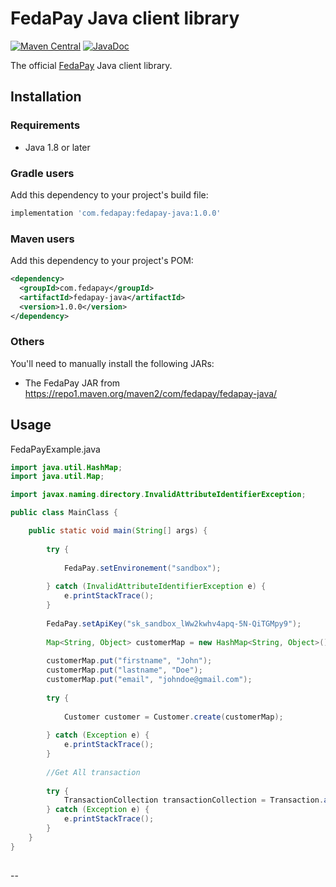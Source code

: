 # FedaPay Java client library

[![Maven Central](https://img.shields.io/maven-central/v/com.fedapay/fedapay-java)](https://mvnrepository.com/artifact/com.fedapay/fedapay-java)
[![JavaDoc](http://img.shields.io/badge/javadoc-reference-blue.svg)](https://fedapay.dev/fedapay-java)


The official [FedaPay][fed] Java client library.

## Installation

### Requirements

- Java 1.8 or later

### Gradle users

Add this dependency to your project's build file:

```groovy
implementation 'com.fedapay:fedapay-java:1.0.0'
```

### Maven users

Add this dependency to your project's POM:

```xml
<dependency>
  <groupId>com.fedapay</groupId>
  <artifactId>fedapay-java</artifactId>
  <version>1.0.0</version>
</dependency>
```

### Others

You'll need to manually install the following JARs:

- The FedaPay JAR from <https://repo1.maven.org/maven2/com/fedapay/fedapay-java/>


## Usage

FedaPayExample.java

```java
import java.util.HashMap;
import java.util.Map;

import javax.naming.directory.InvalidAttributeIdentifierException;

public class MainClass {

	public static void main(String[] args) {
		
		try {
			
			FedaPay.setEnvironement("sandbox");
			
		} catch (InvalidAttributeIdentifierException e) {
			e.printStackTrace();
		}
		
		FedaPay.setApiKey("sk_sandbox_lWw2kwhv4apq-5N-QiTGMpy9");
		
		Map<String, Object> customerMap = new HashMap<String, Object>();
		
		customerMap.put("firstname", "John");
		customerMap.put("lastname", "Doe");
		customerMap.put("email", "johndoe@gmail.com");
		
		try {
			
			Customer customer = Customer.create(customerMap);
			
		} catch (Exception e) {
			e.printStackTrace();
		}
		
		//Get All transaction
		
		try {
			TransactionCollection transactionCollection = Transaction.all();
		} catch (Exception e) {
			e.printStackTrace();
		}		
	}
}
```
##

--

[fed]: https://fedapay.com

<!--
# vim: set tw=79:
-->
